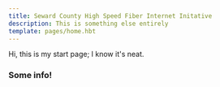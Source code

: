 ```yaml
---
title: Seward County High Speed Fiber Internet Initative 
description: This is something else entirely
template: pages/home.hbt
---
```

Hi, this is my start page; I know it's neat.

### Some info!
